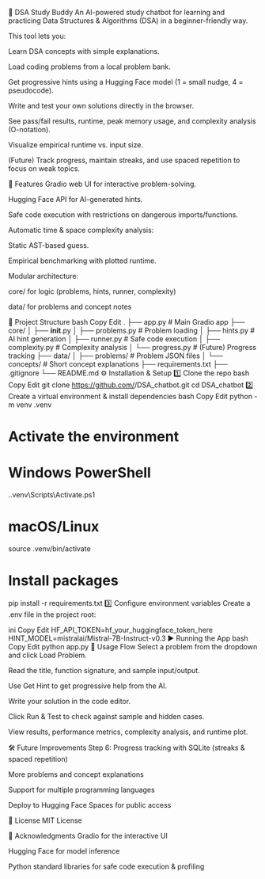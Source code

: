 🧠 DSA Study Buddy
An AI-powered study chatbot for learning and practicing Data Structures & Algorithms (DSA) in a beginner-friendly way.

This tool lets you:

Learn DSA concepts with simple explanations.

Load coding problems from a local problem bank.

Get progressive hints using a Hugging Face model (1 = small nudge, 4 = pseudocode).

Write and test your own solutions directly in the browser.

See pass/fail results, runtime, peak memory usage, and complexity analysis (O-notation).

Visualize empirical runtime vs. input size.

(Future) Track progress, maintain streaks, and use spaced repetition to focus on weak topics.

🚀 Features
Gradio web UI for interactive problem-solving.

Hugging Face API for AI-generated hints.

Safe code execution with restrictions on dangerous imports/functions.

Automatic time & space complexity analysis:

Static AST-based guess.

Empirical benchmarking with plotted runtime.

Modular architecture:

core/ for logic (problems, hints, runner, complexity)

data/ for problems and concept notes

📂 Project Structure
bash
Copy
Edit
.
├── app.py               # Main Gradio app
├── core/
│   ├── __init__.py
│   ├── problems.py      # Problem loading
│   ├── hints.py         # AI hint generation
│   ├── runner.py        # Safe code execution
│   ├── complexity.py    # Complexity analysis
│   └── progress.py      # (Future) Progress tracking
├── data/
│   ├── problems/        # Problem JSON files
│   └── concepts/        # Short concept explanations
├── requirements.txt
├── .gitignore
└── README.md
⚙️ Installation & Setup
1️⃣ Clone the repo
bash
Copy
Edit
git clone https://github.com/<your-username>/DSA_chatbot.git
cd DSA_chatbot
2️⃣ Create a virtual environment & install dependencies
bash
Copy
Edit
python -m venv .venv

# Activate the environment
# Windows PowerShell
.\.venv\Scripts\Activate.ps1
# macOS/Linux
source .venv/bin/activate

# Install packages
pip install -r requirements.txt
3️⃣ Configure environment variables
Create a .env file in the project root:

ini
Copy
Edit
HF_API_TOKEN=hf_your_huggingface_token_here
HINT_MODEL=mistralai/Mistral-7B-Instruct-v0.3
▶️ Running the App
bash
Copy
Edit
python app.py
📌 Usage Flow
Select a problem from the dropdown and click Load Problem.

Read the title, function signature, and sample input/output.

Use Get Hint to get progressive help from the AI.

Write your solution in the code editor.

Click Run & Test to check against sample and hidden cases.

View results, performance metrics, complexity analysis, and runtime plot.

🛠️ Future Improvements
Step 6: Progress tracking with SQLite (streaks & spaced repetition)

More problems and concept explanations

Support for multiple programming languages

Deploy to Hugging Face Spaces for public access

📜 License
MIT License

🙌 Acknowledgments
Gradio for the interactive UI

Hugging Face for model inference

Python standard libraries for safe code execution & profiling

